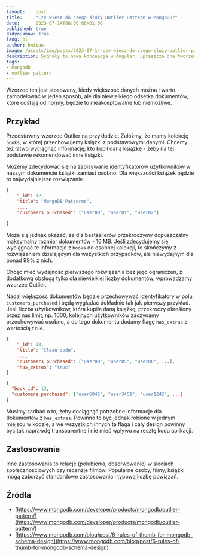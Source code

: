 ```yaml
---
layout:    post
title:     "Czy wiesz do czego służy Outlier Pattern w MongoDB?"
date:      2023-07-14T08:00:00+01:00
published: true
didyouknow: true
lang: pl
author: bmitan
image: /assets/img/posts/2023-07-14-czy-wiesz-do-czego-sluzy-outlier-pattern-w-mongodb/outlier.webp
description: Sygnały to nowa koncepcja w Angular, upraszcza ona tworzenie reaktywnych komponentów. Mogą one w przyszłości doprowadzić do usunięcia Zone.js z Angular.
tags:
- mongodb
- outlier pattern
---
```


Wzorzec ten jest stosowany, kiedy większość danych można i warto zamodelować w jeden sposób, ale dla niewielkiego odsetka dokumentów, które odstają od normy, będzie to nieakceptowalne lub niemożliwe.

## Przykład
Przedstawmy wzorzec Outlier na przykładzie. Załóżmy, że mamy kolekcję `books`, w której przechowujemy książki z podstawowymi danymi. Chcemy też łatwo wyciągnąć informację, kto kupił daną książkę - żeby na tej podstawie rekomendować inne książki.

Możemy zdecydować się na zapisywanie identyfikatorów użytkowników w naszym dokumencie książki zamiast osobno. Dla większości książek będzie to najwydajniejsze rozwiązanie.
```json
{
    "_id": 12,
    "title": "MongoDB Patterns",
    ...,
    "customers_purchased": ["user00", "user01", "user02"]
 
}
```
Może się jednak okazać, że dla bestsellerów przekroczymy dopuszczalny maksymalny rozmiar dokumentów - 16 MB. Jeśli zdecydujemy się wyciągnąć te informacje z `books` do osobnej kolekcji, to skończymy z rozwiązaniem działającym dla wszystkich przypadków, ale niewydajnym dla ponad 99% z nich.

Chcąc mieć wydajność pierwszego rozwiązania bez jego ograniczeń, z dodatkową obsługą tylko dla niewielkiej liczby dokumentów, wprowadzamy wzorzec Outlier.

Nadal większość dokumentów będzie przechowywać identyfikatory w polu `customers_purchased` i będą wyglądać dokładnie tak jak pierwszy przykład. Jeśli liczba użytkowników, która kupiła daną książkę, przekroczy określony przez nas limit, np. 1000, kolejnych użytkowników zaczynamy przechowywać osobno, a do tego dokumentu dodamy flagę `has_extras` z wartością `true`.

```json
{
    "_id": 13,
    "title": "Clean code",
    ...,
    "customers_purchased": ["user00", "user05", "user06", ...],
    "has_extras": "true"
}
```
```json
{
  "book_id": 13,
  "customers_purchased": ["user6045", "user3451", "user1242", ...]
}
```

Musimy zadbać o to, żeby dociągnąć potrzebne informacje dla dokumentów z `has_extras`. Powinno to być jednak robione w jednym miejscu w kodzie, a we wszystkich innych ta flaga i cały design powinny być tak naprawdę transparentne i nie mieć wpływu na resztę kodu aplikacji.

## Zastosowania
Inne zastosowania to relacje (polubienia, obserwowanie) w sieciach społecznościowych czy recenzje filmów. Popularne osoby, filmy, książki mogą zaburzyć standardowe zastosowania i typową liczbę powiązań.

## Źródła
- [https://www.mongodb.com/developer/products/mongodb/outlier-pattern/](https://www.mongodb.com/developer/products/mongodb/outlier-pattern/)
- [https://www.mongodb.com/blog/post/6-rules-of-thumb-for-mongodb-schema-design](https://www.mongodb.com/blog/post/6-rules-of-thumb-for-mongodb-schema-design)